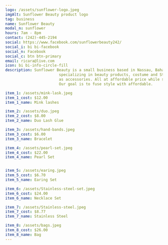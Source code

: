 ```yaml
---
logo: /assets/sunflower-logo.jpeg
imgAlt: Sunflower Beauty product logo
tag: business
name: Sunflower Beauty
modal_n: sunflower
hours: 7am - 8pm 
contact: (242)-445-2194
social: https://www.facebook.com/sunflowerbeauty242/
social_i: bi bi-facebook
social_n: Facebook 
social_c: btn btn-primary
email: ricara@live.com
icon: bi bi-info-circle-fill
description: Sunflower Beauty is a small business based in Nassau, Bahamas
                        specializing in beauty products, costume and Stainless Steel jewlery as well 
                        as accessories. All at affordable price while still giving our customer quality.
                        Our goal is to fuse style with affordable.

item_1: /assets/mink-lask.jpeg
item_1_cost: $12.00
item_1_name: Mink lashes

item_2: /assets/duo.jpeg
item_2_cost: $8.00
item_2_name: Duo Lash Glue

item_3: /assets/hand-bands.jpeg
item_3_cost: $6.00
item_3_name: Bracelet

item_4: /assets/pearl-set.jpeg
item_4_cost: $22.00
item_4_name: Pearl Set


item_5: /assets/earing.jpeg
item_5_cost: $6.70
item_5_name: Earing Set

item_6: /assets/Stainless-steel-set.jpeg
item_6_cost: $24.00
item_6_name: Necklace Set

item_7: /assets/Stainless-steel.jpeg
item_7_cost: $8.77
item_7_name: Stainless Steel

item_8: /assets/bags.jpeg
item_8_cost: $26.00
item_8_name: Bag
---
```


    